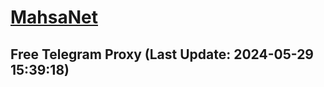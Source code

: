 
# [MahsaNet](https://t.me/mahsa_net)
## Free Telegram Proxy (Last Update: 2024-05-29 15:39:18)

    